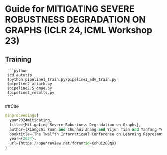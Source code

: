 # Guide for MITIGATING SEVERE ROBUSTNESS DEGRADATION ON GRAPHS (ICLR 24, ICML Workshop 23)


## Training 
     ```python
     $cd autotip
     $python pipeline1_train.py/pipeline1_adv_train.py
     $pipeline2_attack.py
     $pipeline2.5_dmae.py
     $pipeline3_results.py
     ```

##Cite
   ```python
@inproceedings{
     yuan2024mitigating,
     title={Mitigating Severe Robustness Degradation on Graphs},
     author={Xiangchi Yuan and Chunhui Zhang and Yijun Tian and Yanfang Ye and Chuxu Zhang},
     booktitle={The Twelfth International Conference on Learning Representations},
     year={2024},
     url={https://openreview.net/forum?id=Koh0i2u8qX}
}
   ```
